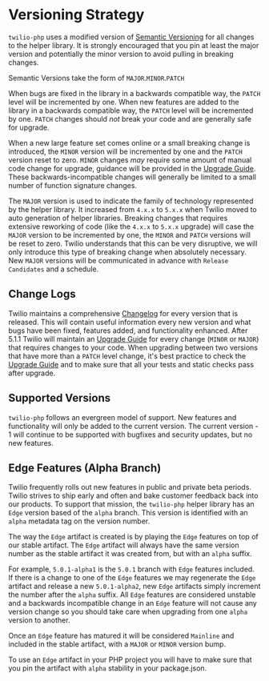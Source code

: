 # Versioning Strategy

`twilio-php` uses a modified version of [Semantic Versioning][semver] for all 
changes to the helper library.  It is strongly encouraged that you pin at least 
the major version and potentially the minor version to avoid pulling in breaking 
changes.

Semantic Versions take the form of `MAJOR`.`MINOR`.`PATCH`

When bugs are fixed in the library in a backwards compatible way, the `PATCH` 
level will be incremented by one.  When new features are added to the library 
in a backwards compatible way, the `PATCH` level will be incremented by one.
`PATCH` changes should _not_ break your code and are generally safe for upgrade.

When a new large feature set comes online or a small breaking change is 
introduced, the `MINOR` version will be incremented by one and the `PATCH` 
version reset to zero. `MINOR` changes _may_ require some amount of manual code
change for upgrade, guidance will be provided in the [Upgrade Guide][upgrade]. 
These backwards-incompatible changes will generally be limited to a small number 
of function signature changes.

The `MAJOR` version is used to indicate the family of technology represented by 
the helper library.  It increased from `4.x.x` to `5.x.x` when Twilio moved to 
auto generation of helper libraries.  Breaking changes that requires extensive 
reworking of code (like the `4.x.x` to `5.x.x` upgrade) will case the `MAJOR` 
version to be incremented by one, the `MINOR` and `PATCH` versions will be reset 
to zero.  Twilio understands that this can be very disruptive, we will only 
introduce this type of breaking change when absolutely necessary. New `MAJOR` 
versions will be communicated in advance with `Release Candidates` and a 
schedule.

## Change Logs

Twilio maintains a comprehensive [Changelog][changelog] for every version that 
is released.  This will contain useful information every new version and what 
bugs have been fixed, features added, and functionality enhanced.  After 5.1.1 
Twilio will maintain an [Upgrade Guide][upgrade] for every change (`MINOR` or 
`MAJOR`) that requires changes to your code.  When upgrading between two 
versions that have more than a `PATCH` level change, it's best practice to check
the [Upgrade Guide][upgrade] and to make sure that all your tests and static 
checks pass after upgrade.

## Supported Versions

`twilio-php` follows an evergreen model of support.  New features and 
functionality will only be added to the current version.  The current version - 
1 will continue to be supported with bugfixes and security updates, but no new 
features.

## Edge Features (Alpha Branch)

Twilio frequently rolls out new features in public and private beta periods.
Twilio strives to ship early and often and bake customer feedback back into our 
products.  To support that mission, the `twilio-php` helper library has an 
`Edge` version based of the `alpha` branch.  This version is identified with an
`alpha` metadata tag on the version number.

The way the `Edge` artifact is created is by playing the `Edge` features on top
of our stable artifact.  The `Edge` artifact will always have the same version 
number as the stable artifact it was created from, but with an `alpha` suffix.

For example, `5.0.1-alpha1` is the `5.0.1` branch with `Edge` features included.
If there is a change to one of the `Edge` features we may regenerate the `Edge`
artifact and release a new `5.0.1-alpha2`, new `Edge` artifacts simply increment
the number after the `alpha` suffix.  All `Edge` features are considered 
unstable and a backwards incompatible change in an `Edge` feature will not cause
any version change so you should take care when upgrading from one `alpha` 
version to another.  

Once an `Edge` feature has matured it will be considered `Mainline` and included
in the stable artifact, with a `MAJOR` or `MINOR` version bump.

To use an `Edge` artifact in your PHP project you will have to make sure that 
you pin the artifact with `alpha` stability in your package.json.

[semver]: http://semver.org/
[changelog]: https://github.com/twilio/twilio-php/blob/master/CHANGES.md
[upgrade]: https://github.com/twilio/twilio-php/blob/master/UPGRADE.md